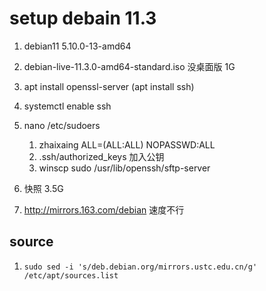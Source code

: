 # setup debain 11.3
1.  debian11 5.10.0-13-amd64
2.  debian-live-11.3.0-amd64-standard.iso 没桌面版 1G
3.  apt install openssl-server (apt install ssh)
4.  systemctl enable ssh
5.  nano /etc/sudoers
    1.  zhaixaing  ALL=(ALL:ALL) NOPASSWD:ALL
    2.  .ssh/authorized_keys 加入公钥
    3.  winscp sudo /usr/lib/openssh/sftp-server

6. 快照 3.5G
7. http://mirrors.163.com/debian 速度不行 

## source 
1. `sudo sed -i 's/deb.debian.org/mirrors.ustc.edu.cn/g' /etc/apt/sources.list`